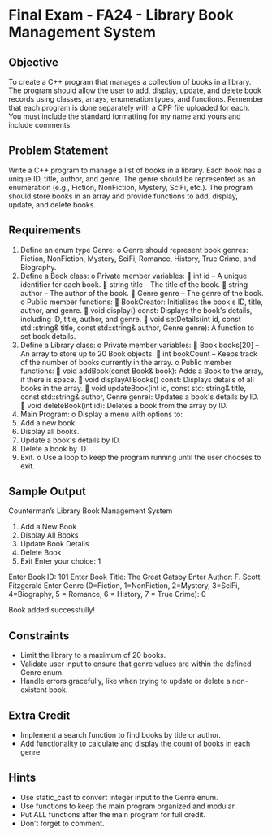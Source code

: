 # Final Exam - FA24 - Library Book Management System

## Objective

To create a C++ program that manages a collection of books in a library. The program should allow the user to add, display, update, and delete book records using classes, arrays, enumeration types, and functions. Remember that each program is done separately with a CPP file uploaded for each. You must include the standard formatting for my name and yours and include comments.

## Problem Statement

Write a C++ program to manage a list of books in a library. Each book has a unique ID, title, author, and genre. The genre should be represented as an enumeration (e.g., Fiction, NonFiction, Mystery, SciFi, etc.). The program should store books in an array and provide functions to add, display, update, and delete books.

## Requirements

1.	Define an enum type Genre:
o	Genre should represent book genres: Fiction, NonFiction, Mystery, SciFi, Romance, History, True Crime, and Biography.
2.	Define a Book class:
o	Private member variables:
	int id – A unique identifier for each book.
	string title – The title of the book.
	string author – The author of the book.
	Genre genre – The genre of the book.
o	Public member functions:
	BookCreator: Initializes the book's ID, title, author, and genre.
	void display() const: Displays the book's details, including ID, title, author, and genre.
	void setDetails(int id, const std::string& title, const std::string& author, Genre genre): A function to set book details.
3.	Define a Library class:
o	Private member variables:
	Book books[20] – An array to store up to 20 Book objects.
	int bookCount – Keeps track of the number of books currently in the array.
o	Public member functions:
	void addBook(const Book& book): Adds a Book to the array, if there is space.
	void displayAllBooks() const: Displays details of all books in the array.
	void updateBook(int id, const std::string& title, const std::string& author, Genre genre): Updates a book's details by ID.
	void deleteBook(int id): Deletes a book from the array by ID.
4.	Main Program:
o	Display a menu with options to:
1.	Add a new book.
2.	Display all books.
3.	Update a book's details by ID.
4.	Delete a book by ID.
5.	Exit.
o	Use a loop to keep the program running until the user chooses to exit.


## Sample Output

Counterman’s Library Book Management System
1. Add a New Book
2. Display All Books
3. Update Book Details
4. Delete Book
5. Exit
Enter your choice: 1

Enter Book ID: 101
Enter Book Title: The Great Gatsby
Enter Author: F. Scott Fitzgerald
Enter Genre (0=Fiction, 1=NonFiction, 2=Mystery, 3=SciFi, 4=Biography, 5 = Romance, 6 = History, 7 = True Crime): 0

Book added successfully!


## Constraints
* Limit the library to a maximum of 20 books.
* Validate user input to ensure that genre values are within the defined Genre enum.
* Handle errors gracefully, like when trying to update or delete a non-existent book.

## Extra Credit
* Implement a search function to find books by title or author.
* Add functionality to calculate and display the count of books in each genre.

## Hints
* Use static_cast to convert integer input to the Genre enum.
* Use functions to keep the main program organized and modular.
* Put ALL functions after the main program for full credit.
* Don’t forget to comment.


